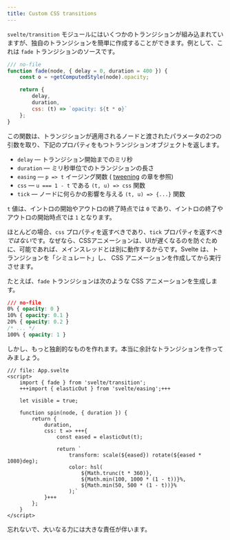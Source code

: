 ```yaml
---
title: Custom CSS transitions
---
```


`svelte/transition` モジュールにはいくつかのトランジションが組み込まれていますが、独自のトランジションを簡単に作成することができます。例として、これは `fade` トランジションのソースです。

```js
/// no-file
function fade(node, { delay = 0, duration = 400 }) {
	const o = +getComputedStyle(node).opacity;

	return {
		delay,
		duration,
		css: (t) => `opacity: ${t * o}`
	};
}
```

この関数は、トランジションが適用されるノードと渡されたパラメータの2つの引数を取り、下記のプロパティをもつトランジションオブジェクトを返します。

* `delay` — トランジション開始までのミリ秒
* `duration` — ミリ秒単位でのトランジションの長さ
* `easing` — `p => t` イージング関数 ( [tweening](/tutorial/tweens) の章を参照)
* `css` — `u === 1 - t` である `(t, u) => css` 関数
* `tick` — ノードに何らかの影響を与える `(t, u) => {...}` 関数

`t` 値は、イントロの開始やアウトロの終了時点では `0` であり、イントロの終了やアウトロの開始時点では `1` となります。

ほとんどの場合、`css` プロパティを返すべきであり、`tick` プロパティを返すべき*ではない*です。なぜなら、CSSアニメーションは、UIが遅くなるのを防ぐために、可能であれば、メインスレッドとは別に動作するからです。Svelte は、トランジションを「シミュレート」し、 CSS アニメーションを作成してから実行させます。

たとえば、`fade` トランジションは次のような CSS アニメーションを生成します。

```css
/// no-file
0% { opacity: 0 }
10% { opacity: 0.1 }
20% { opacity: 0.2 }
/* ... */
100% { opacity: 1 }
```

しかし、もっと独創的なものを作れます。本当に余計なトランジションを作ってみましょう。

```svelte
/// file: App.svelte
<script>
	import { fade } from 'svelte/transition';
	+++import { elasticOut } from 'svelte/easing';+++

	let visible = true;

	function spin(node, { duration }) {
		return {
			duration,
			css: t => +++{
				const eased = elasticOut(t);

				return `
					transform: scale(${eased}) rotate(${eased * 1080}deg);
					color: hsl(
						${Math.trunc(t * 360)},
						${Math.min(100, 1000 * (1 - t))}%,
						${Math.min(50, 500 * (1 - t))}%
					);`
			}+++
		};
	}
</script>
```

忘れないで、大いなる力には大きな責任が伴います。
